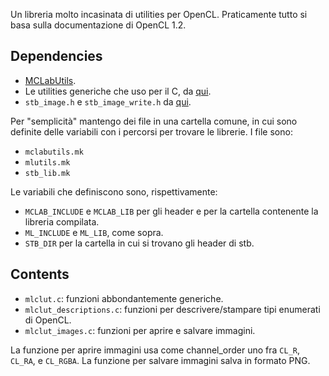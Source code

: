 Un libreria molto incasinata di utilities per OpenCL.
Praticamente tutto si basa sulla documentazione di OpenCL 1.2.

## Dependencies

- [MCLabUtils](https://bitbucket.org/mclab/mclabutils).
- Le utilities generiche che uso per il C, da [qui](https://github.com/asmeikal/C-utils).
- `stb_image.h` e `stb_image_write.h` da [qui](https://github.com/nothings/stb).

Per "semplicità" mantengo dei file in una cartella comune, in cui sono definite delle variabili con i percorsi per trovare le librerie.
I file sono:
- `mclabutils.mk`
- `mlutils.mk`
- `stb_lib.mk`

Le variabili che definiscono sono, rispettivamente:
- `MCLAB_INCLUDE` e `MCLAB_LIB` per gli header e per la cartella contenente la libreria compilata.
- `ML_INCLUDE` e `ML_LIB`, come sopra.
- `STB_DIR` per la cartella in cui si trovano gli header di stb.

## Contents

- `mlclut.c`: funzioni abbondantemente generiche.
- `mlclut_descriptions.c`: funzioni per descrivere/stampare tipi enumerati di OpenCL.
- `mlclut_images.c`: funzioni per aprire e salvare immagini.

La funzione per aprire immagini usa come channel\_order uno fra `CL_R`, `CL_RA`, e `CL_RGBA`.
La funzione per salvare immagini salva in formato PNG.

